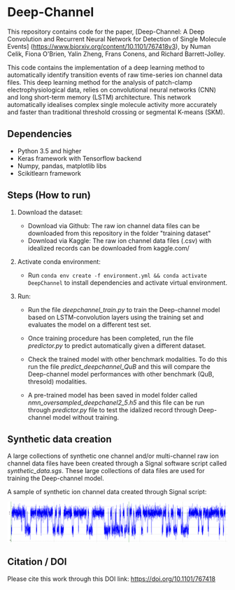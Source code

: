 # Deep-Channel

This repository contains code for the paper, [Deep-Channel: A Deep Convolution and Recurrent Neural Network for Detection of Single Molecule Events] (https://www.biorxiv.org/content/10.1101/767418v3), by Numan Celik, Fiona O'Brien, Yalin Zheng, Frans Conens, and Richard Barrett-Jolley.

This code contains the implementation of a deep learning method to automatically identify transition events of raw time-series ion channel data files. This deep learning method for the analysis of patch-clamp electrophysiological data, relies on convolutional neural networks (CNN) and long short-term memory (LSTM) architecture. This network automatically idealises complex single molecule activity more accurately and faster than traditional threshold crossing or segmental K-means (SKM). 

## Dependencies
* Python 3.5 and higher
* Keras framework with Tensorflow backend
* Numpy, pandas, matplotlib libs
* Scikitlearn framework

## Steps (How to run)
1. Download the dataset:
    * Download via Github:
     The raw ion channel data files can be downloaded from this repository in the folder "training dataset"
    * Download via Kaggle:
     The raw ion channel data files (.csv) with idealized records can be downloaded from kaggle.com/

2. Activate conda environment:

    * Run `conda env create -f environment.yml && conda activate DeepChannel` to install dependencies and activate virtual environment. 


3. Run:
   * Run the file *deepchannel_train.py* to train the Deep-channel model based on LSTM-convolution layers using the training set and evaluates the model on a different test set.
   
   * Once training procedure has been completed, run the file *predictor.py* to predict automatically given a different dataset. 

   * Check the trained model with other benchmark modalities. To do this run the file *predict_deepchannel_QuB* and this will compare the Deep-channel model performances with other benchmark (QuB, thresold) modalities.
   
   * A pre-trained model has been saved in model folder called *nmn_oversampled_deepchanel2_5.h5* and this file can be run through *predictor.py* file to test the idalized record through Deep-channel model without training.
   
## Synthetic data creation
A large collections of synthetic one channel and/or multi-channel raw ion channel data files have been created through a Signal software script called *synthetic_data.sgs*. 
These large collections of data files are used for training the Deep-channel model. 

A sample of synthetic ion channel data created through Signal script:

![One channel opening and closing events on synthetic ion channel data file](synthetic_data_creation/ion_channel4.png)

## Citation / DOI
Please cite this work through this DOI link:
https://doi.org/10.1101/767418

